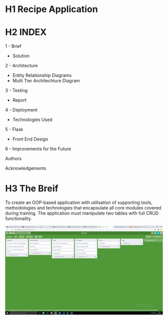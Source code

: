 # H1 Recipe Application

# H2 INDEX

1 - Brief

- Solution

2 - Architecture

- Entity Relationship Diagrams
- Multi Tier Architechture Diagram

3 - Testing

- Report

4 - Deployment
- Technologies Used

5 - Flask
- Front End Design

6 - Improvements for the Future

Authors

Acknowledgements

# H3 The Breif
To create an OOP-based application with utilisation of supporting tools, methodologies and technologies that encapsulate all core modules covered during training. The application must manipulate two tables with full CRUD functionality.



![GitHub Logo](https://github.com/Rwilliams96/SFIA/blob/master/trello.png?raw=true)
